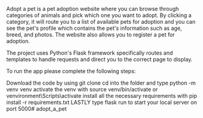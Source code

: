 Adopt a pet is a pet adoption website where you can browse through categories of animals and pick which one you want to adopt.
By clicking a category, it will route you to a list of available pets for adoption and you can see the pet's profile which contains the pet's information such as age, breed, and photos.
The website also allows you to register a pet for adoption.

The project uses Python's Flask framework specifically routes and templates to handle requests and direct you to the correct page to display.


To run the app please complete the following steps:

Download the code by using git clone
cd into the folder and type python -m venv venv
activate the venv with source venv/bin/activate or venvironment\Scripts\activate
install all the necessary requirements with pip install -r requirements.txt
LASTLY type flask run to start your local server on port 5000# adopt_a_pet

